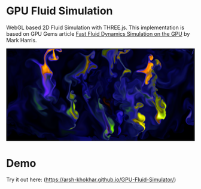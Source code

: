 # GPU Fluid Simulation

WebGL based 2D Fluid Simulation with THREE.js. This implementation is based on GPU Gems article [Fast Fluid Dynamics Simulation on the GPU]( https://developer.download.nvidia.com/books/HTML/gpugems/gpugems_ch38.html) by Mark Harris.

![Image description](./screenshot.png)

# Demo

Try it out here: (https://arsh-khokhar.github.io/GPU-Fluid-Simulator/)
